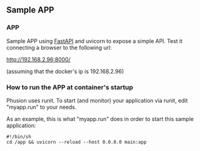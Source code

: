 ## Sample APP

### APP
Sample APP using [FastAPI](https://github.com/tiangolo/fastapi) and uvicorn to expose a simple API.
Test it connecting a browser to the following url:

http://192.168.2.96:8000/


(assuming that the docker's ip is 192.168.2.96)

### How to run the APP at container's startup
Phusion uses runit.
To start (and monitor) your application via runit, edit "myapp.run" to your needs.

As an example, this is what "myapp.run" does in order to start this sample application:

```
#!/bin/sh
cd /app && uvicorn --reload --host 0.0.0.0 main:app
```